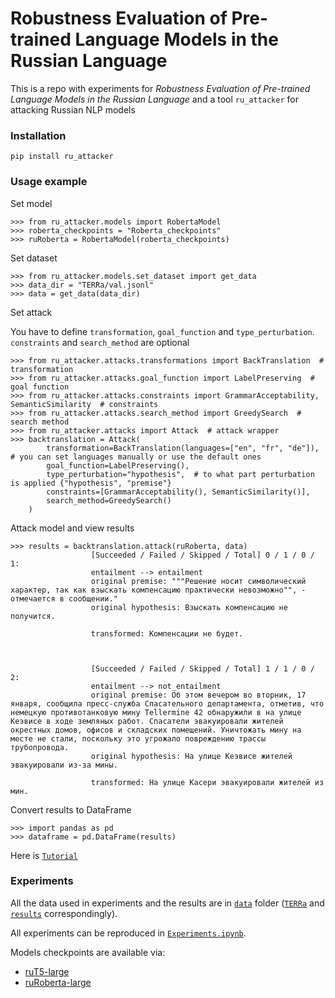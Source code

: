# Robustness Evaluation of Pre-trained Language Models in the Russian Language

This is a repo with experiments for *Robustness Evaluation of Pre-trained Language Models in the Russian Language* and a tool `ru_attacker` for attacking Russian NLP models

### Installation
```
pip install ru_attacker
```
### Usage example

Set model
```
>>> from ru_attacker.models import RobertaModel
>>> roberta_checkpoints = "Roberta_checkpoints"
>>> ruRoberta = RobertaModel(roberta_checkpoints)
```

Set dataset
```
>>> from ru_attacker.models.set_dataset import get_data
>>> data_dir = "TERRa/val.jsonl" 
>>> data = get_data(data_dir)
```

Set attack

You have to define `transformation`, `goal_function` and `type_perturbation`. `constraints` and `search_method` are optional
```
>>> from ru_attacker.attacks.transformations import BackTranslation  # transformation
>>> from ru_attacker.attacks.goal_function import LabelPreserving  # goal function
>>> from ru_attacker.attacks.constraints import GrammarAcceptability, SemanticSimilarity  # constraints
>>> from ru_attacker.attacks.search_method import GreedySearch  # search method
>>> from ru_attacker.attacks import Attack  # attack wrapper
>>> backtranslation = Attack(
        transformation=BackTranslation(languages=["en", "fr", "de"]),  # you can set languages manually or use the default ones
        goal_function=LabelPreserving(),
        type_perturbation="hypothesis",  # to what part perturbation is applied {"hypothesis", "premise"}
        constraints=[GrammarAcceptability(), SemanticSimilarity()],
        search_method=GreedySearch()
    )
```

Attack model and view results
```
>>> results = backtranslation.attack(ruRoberta, data)
                  [Succeeded / Failed / Skipped / Total] 0 / 1 / 0 / 1:
                  entailment --> entailment
                  original premise: """Решение носит символический характер, так как взыскать компенсацию практически невозможно"", - отмечается в сообщении."
                  original hypothesis: Взыскать компенсацию не получится.

                  transformed: Компенсации не будет.

                  

                  [Succeeded / Failed / Skipped / Total] 1 / 1 / 0 / 2:
                  entailment --> not_entailment
                  original premise: Об этом вечером во вторник, 17 января, сообщила пресс-служба Спасательного департамента, отметив, что немецкую противотанковую мину Tellermine 42 обнаружили в на улице Кеэвисе в ходе земляных работ. Спасатели эвакуировали жителей окрестных домов, офисов и складских помещений. Уничтожать мину на месте не стали, поскольку это угрожало повреждению трассы трубопровода.
                  original hypothesis: На улице Кеэвисе жителей эвакуировали из-за мины.

                  transformed: На улице Касери эвакуировали жителей из мин.
```
Convert results to DataFrame
```
>>> import pandas as pd
>>> dataframe = pd.DataFrame(results)
```

Here is [`Tutorial`](https://github.com/yuliya1324/ru_attacker/blob/main/Tutorial.ipynb)

### Experiments

All the data used in experiments and the results are in 
[`data`](https://github.com/yuliya1324/ru_attacker/tree/main/data) 
folder ([`TERRa`](https://github.com/yuliya1324/ru_attacker/tree/main/data/TERRa) and 
[`results`](https://github.com/yuliya1324/ru_attacker/tree/main/data/results) correspondingly).

All experiments can be reproduced in [`Experiments.ipynb`](https://github.com/yuliya1324/ru_attacker/blob/main/Experiments.ipynb).

Models checkpoints are available via:
- [ruT5-large](https://drive.google.com/file/d/1NmyPu_VCgR4IO3PIcyV4BHMShYGhqtSJ/view?usp=sharing)
- [ruRoberta-large](https://drive.google.com/file/d/1llS2LbnW9KREFAHGCS1EteIUOKE6WO7U/view?usp=sharing)

